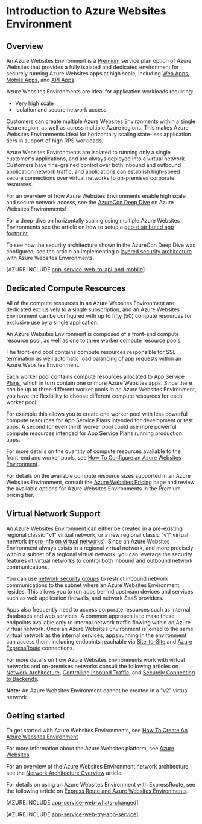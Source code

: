 <properties 
	pageTitle="Introduction to Azure Websites Environment" 
	description="Learn about the Azure Websites Environment feature that provides secure, VNet-joined, dedicated scale units for running all of your apps." 
	services="app-service" 
	documentationCenter="" 
	authors="ccompy" 
	manager="wpickett" 
	editor=""/>

<tags
	ms.service="app-service"
	ms.date="10/06/2015"
	wacn.date=""/>

# Introduction to Azure Websites Environment

## Overview ##
An Azure Websites Environment is a [Premium][PremiumTier] service plan option of Azure Websites that provides a fully isolated and dedicated environment for securely running Azure Websites apps at high scale, including [Web Apps][WebApps], [Mobile Apps][MobileApps], and [API Apps][APIApps].  

Azure Websites Environments are ideal for application workloads requiring:

- Very high scale
- Isolation and secure network access

Customers can create multiple Azure Websites Environments within a single Azure region, as well as across multiple Azure regions.  This makes Azure Websites Environments ideal for horizontally scaling state-less application tiers in support of high RPS workloads.

Azure Websites Environments are isolated to running only a single customer's applications, and are always deployed into a virtual network.  Customers have fine-grained control over both inbound and outbound application network traffic, and applications can establish high-speed secure connections over virtual networks to on-premises corporate resources.

For an overview of how Azure Websites Environments enable high scale and secure network access, see the [AzureCon Deep Dive][AzureConDeepDive] on Azure Websites Environments!

For a deep-dive on horizontally scaling using multiple Azure Websites Environments see the article on how to setup a [geo-distributed app footprint][GeodistributedAppFootprint].

To see how the security architecture shown in the AzureCon Deep Dive was configured, see the article on implementing a [layered security architecture](/documentation/articles/app-service-app-service-environment-layered-security) with Azure Websites Environments.

[AZURE.INCLUDE [app-service-web-to-api-and-mobile](../includes/app-service-web-to-api-and-mobile.md)] 

## Dedicated Compute Resources ##
All of the compute resources in an Azure Websites Environment are dedicated exclusively to a single subscription, and an Azure Websites Environment can be configured with up to fifty (50) compute resources for exclusive use by a single application.

An Azure Websites Environment is composed of a front-end compute resource pool, as well as one to three worker compute resource pools. 

The front-end pool contains compute resources responsible for SSL termination as well automatic load balancing of app requests within an Azure Websites Environment. 

Each worker pool contains compute resources allocated to [App Service Plans][AppServicePlan], which in turn contain one or more Azure Websites apps.  Since there can be up to three different worker pools in an Azure Websites Environment, you have the flexibility to choose different compute resources for each worker pool.  

For example this allows you to create one worker pool with less powerful compute resources for App Service Plans intended for development or test apps.  A second (or even third) worker pool could use more powerful compute resources intended for App Service Plans running production apps.

For more details on the quantity of compute resources available to the front-end and worker pools, see [How To Configure an Azure Websites Environment][HowToConfigureanAppServiceEnvironment].  

For details on the available compute resource sizes supported in an Azure Websites Environment, consult the [Azure Websites Pricing][AppServicePricing] page and review the available options for Azure Websites Environments in the Premium pricing tier.

## Virtual Network Support ##
An Azure Websites Environment can either be created in a pre-existing regional classic "v1" virtual network, or a new regional classic "v1" virtual network ([more info on virtual networks][MoreInfoOnVirtualNetworks]).  Since an Azure Websites Environment always exists in a regional virtual network, and more precisely within a subnet of a regional virtual network, you can leverage the security features of virtual networks to control both inbound and outbound network communications.  

You can use [network security groups][NetworkSecurityGroups] to restrict inbound network communications to the subnet where an Azure Websites Environment resides.  This allows you to run apps behind upstream devices and services such as web application firewalls, and network SaaS providers.  

Apps also frequently need to access corporate resources such as internal databases and web services.  A common approach is to make these endpoints available only to internal network traffic flowing within an Azure virtual network.  Once an Azure Websites Environment is joined to the same virtual network as the internal services, apps running in the environment can access them, including endpoints reachable via [Site-to-Site][SiteToSite] and [Azure ExpressRoute][ExpressRoute] connections.

For more details on how Azure Websites Environments work with virtual networks and on-premises networks consult the following articles on [Network Architecture][NetworkArchitectureOverview], [Controlling Inbound Traffic][ControllingInboundTraffic], and [Securely Connecting to Backends][SecurelyConnectingToBackends]. 

**Note:**  An Azure Websites Environment cannot be created in a "v2" virtual network.

## Getting started

To get started with Azure Websites Environments, see [How To Create An Azure Websites Environment][HowToCreateAnAppServiceEnvironment]

For more information about the Azure Websites platform, see [Azure Websites][AzureAppService].

For an overview of the Azure Websites Environment network architecture, see the [Network Architecture Overview][NetworkArchitectureOverview] article.

For details on using an Azure Websites Environment with ExpressRoute, see the following article on [Express Route and Azure Websites Environments][NetworkConfigDetailsForExpressRoute].

[AZURE.INCLUDE [app-service-web-whats-changed](../includes/app-service-web-whats-changed.md)]

[AZURE.INCLUDE [app-service-web-try-app-service](../includes/app-service-web-try-app-service.md)]

<!-- LINKS -->
[PremiumTier]: /home/features/app-service/#price
[MoreInfoOnVirtualNetworks]: /documentation/articles/virtual-networks-faq/
[AppServicePlan]: /documentation/articles/azure-web-sites-web-hosting-plans-in-depth-overview/
[Azure preview portal]: http://manage.windowsazure.cn
[HowToCreateAnAppServiceEnvironment]: /documentation/articles/app-service-web-how-to-create-an-app-service-environment/
[AzureAppService]: /documentation/services/web-sites/
[WebApps]: /home/features/web-site//
[MobileApps]: /documentation/articles/app-service-mobile-value-prop-preview/
[APIApps]: /documentation/articles/app-service-api-apps-why-best-platform/
[LogicApps]: /documentation/articles/app-service-logic-what-are-logic-apps/
[AzureConDeepDive]:  https://azure.microsoft.com/documentation/videos/azurecon-2015-deploying-highly-scalable-and-secure-web-and-mobile-apps/
[GeodistributedAppFootprint]:  /documentation/articles/app-service-app-service-environment-geo-distributed-scale/
[NetworkSecurityGroups]: /documentation/articles/virtual-networks-nsg/
[SiteToSite]: /documentation/articles/vpn-gateway-site-to-site-create/
[ExpressRoute]: http://azure.microsoft.com/services/expressroute/
[HowToConfigureanAppServiceEnvironment]:  /documentation/articles/app-service-web-configure-an-app-service-environment/
[ControllingInboundTraffic]:  /documentation/articles/app-service-app-service-environment-control-inbound-traffic/
[SecurelyConnectingToBackends]:  /documentation/articles/app-service-app-service-environment-securely-connecting-to-backend-resources/
[NetworkArchitectureOverview]:  /documentation/articles/app-service-app-service-environment-network-architecture-overview/
[NetworkConfigDetailsForExpressRoute]:  /documentation/articles/app-service-app-service-environment-network-configuration-expressroute/
[AppServicePricing]: /home/features/app-service/#price 

<!-- IMAGES -->

 
